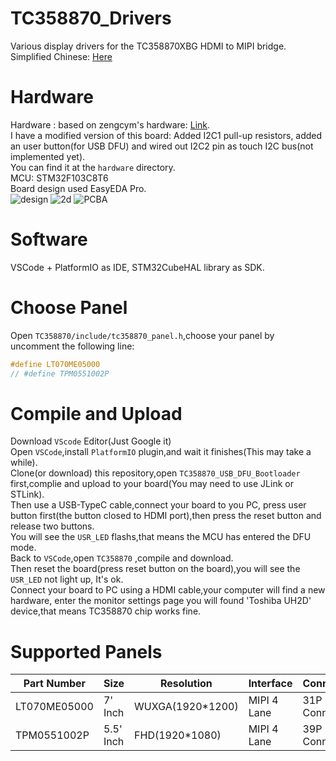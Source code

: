 # TC358870_Drivers
Various display drivers for the TC358870XBG HDMI to MIPI bridge.  
Simplified Chinese: [Here](https://github.com/CNflysky/TC358870_Drivers/blob/main/README_zh.md)

# Hardware
Hardware : based on zengcym's hardware: [Link](https://github.com/zengcym/HDMI-To-MIPI).  
I have a modified version of this board: Added I2C1 pull-up resistors, added an user button(for USB DFU) and wired out I2C2 pin as touch I2C bus(not implemented yet).  
You can find it at the `hardware` directory.  
MCU: STM32F103C8T6  
Board design used EasyEDA Pro.  
![design](https://github.com/CNflysky/TC358870_Drivers/raw/main/images/board.png)
![2d](https://github.com/CNflysky/TC358870_Drivers/raw/main/images/2d.png)
![PCBA](https://github.com/CNflysky/TC358870_Drivers/raw/main/images/PCBA.jpg)

# Software
VSCode + PlatformIO as IDE, STM32CubeHAL library as SDK.  

# Choose Panel
Open `TC358870/include/tc358870_panel.h`,choose your panel by uncomment the following line:  
```c
#define LT070ME05000
// #define TPM0551002P
```  
# Compile and Upload
Download `VScode` Editor(Just Google it)  
Open `VSCode`,install `PlatformIO` plugin,and wait it finishes(This may take a while).  
Clone(or download) this repository,open `TC358870_USB_DFU_Bootloader` first,complie and upload to your board(You may need to use JLink or STLink).  
Then use a USB-TypeC cable,connect your board to you PC, press user button first(the button closed to HDMI port),then press the reset button and release two buttons.  
You will see the `USR_LED` flashs,that means the MCU has entered the DFU mode.  
Back to `VSCode`,open `TC358870` ,compile and download.  
Then reset the board(press reset button on the board),you will see the `USR_LED` not light up, It's ok.  
Connect your board to PC using a HDMI cable,your computer will find a new hardware, enter the monitor settings page you will found 'Toshiba UH2D' device,that means TC358870 chip works fine.  

# Supported Panels
| Part Number | Size | Resolution | Interface | Connector | Note |
| ---- | ---- | --- | --- | --- | --- |
|LT070ME05000| 7' Inch| WUXGA(1920*1200)| MIPI 4 Lane | 31P Connector ||
|TPM0551002P | 5.5' Inch | FHD(1920*1080) | MIPI 4 Lane | 39P Connector | TP:Synaptics S3351 |
